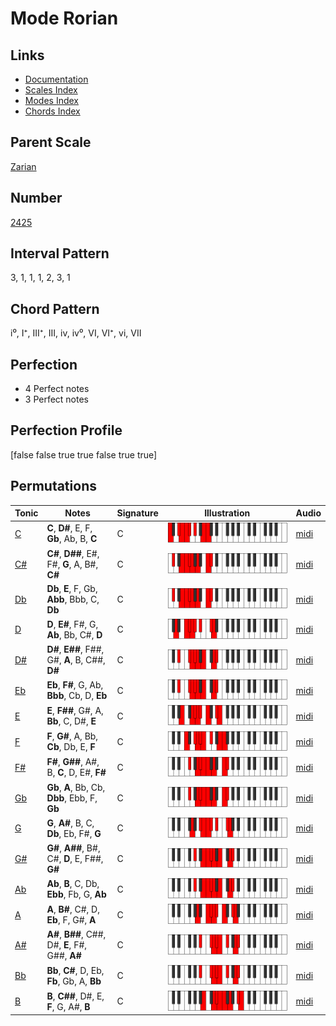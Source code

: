 # Mode Rorian

## Links

- [Documentation](index.md)
- [Scales Index](Scales.md)
- [Modes Index](Modes.md)
- [Chords Index](Chords.md)

## Parent Scale

[Zarian](ScaleZarian.md)

## Number

[2425](https://ianring.com/musictheory/scales/2425)

## Interval Pattern

3, 1, 1, 1, 2, 3, 1

## Chord Pattern

i⁰, I⁺, III⁺, III, iv, iv⁰, VI, VI⁺, vi, VII

## Perfection

- 4 Perfect notes
- 3 Perfect notes

## Perfection Profile

[false false true true false true true]

## Permutations

| Tonic | Notes | Signature | Illustration | Audio |
|-------|-------|-----------|--------------|-------|
| [C](ModeCNaturalRorian.md) | **C**, **D#**, E, F, **Gb**, Ab, B, **C** | C | ![CNaturalRorian](ModeCNaturalRorian.png) | [midi](https://github.com/edipermadi/music/blob/main/docs/ModeCNaturalRorian.mid?raw=true) |
| [C#](ModeCSharpRorian.md) | **C#**, **D##**, E#, F#, **G**, A, B#, **C#** | C | ![CSharpRorian](ModeCSharpRorian.png) | [midi](https://github.com/edipermadi/music/blob/main/docs/ModeCSharpRorian.mid?raw=true) |
| [Db](ModeDFlatRorian.md) | **Db**, **E**, F, Gb, **Abb**, Bbb, C, **Db** | C | ![DFlatRorian](ModeDFlatRorian.png) | [midi](https://github.com/edipermadi/music/blob/main/docs/ModeDFlatRorian.mid?raw=true) |
| [D](ModeDNaturalRorian.md) | **D**, **E#**, F#, G, **Ab**, Bb, C#, **D** | C | ![DNaturalRorian](ModeDNaturalRorian.png) | [midi](https://github.com/edipermadi/music/blob/main/docs/ModeDNaturalRorian.mid?raw=true) |
| [D#](ModeDSharpRorian.md) | **D#**, **E##**, F##, G#, **A**, B, C##, **D#** | C | ![DSharpRorian](ModeDSharpRorian.png) | [midi](https://github.com/edipermadi/music/blob/main/docs/ModeDSharpRorian.mid?raw=true) |
| [Eb](ModeEFlatRorian.md) | **Eb**, **F#**, G, Ab, **Bbb**, Cb, D, **Eb** | C | ![EFlatRorian](ModeEFlatRorian.png) | [midi](https://github.com/edipermadi/music/blob/main/docs/ModeEFlatRorian.mid?raw=true) |
| [E](ModeENaturalRorian.md) | **E**, **F##**, G#, A, **Bb**, C, D#, **E** | C | ![ENaturalRorian](ModeENaturalRorian.png) | [midi](https://github.com/edipermadi/music/blob/main/docs/ModeENaturalRorian.mid?raw=true) |
| [F](ModeFNaturalRorian.md) | **F**, **G#**, A, Bb, **Cb**, Db, E, **F** | C | ![FNaturalRorian](ModeFNaturalRorian.png) | [midi](https://github.com/edipermadi/music/blob/main/docs/ModeFNaturalRorian.mid?raw=true) |
| [F#](ModeFSharpRorian.md) | **F#**, **G##**, A#, B, **C**, D, E#, **F#** | C | ![FSharpRorian](ModeFSharpRorian.png) | [midi](https://github.com/edipermadi/music/blob/main/docs/ModeFSharpRorian.mid?raw=true) |
| [Gb](ModeGFlatRorian.md) | **Gb**, **A**, Bb, Cb, **Dbb**, Ebb, F, **Gb** | C | ![GFlatRorian](ModeGFlatRorian.png) | [midi](https://github.com/edipermadi/music/blob/main/docs/ModeGFlatRorian.mid?raw=true) |
| [G](ModeGNaturalRorian.md) | **G**, **A#**, B, C, **Db**, Eb, F#, **G** | C | ![GNaturalRorian](ModeGNaturalRorian.png) | [midi](https://github.com/edipermadi/music/blob/main/docs/ModeGNaturalRorian.mid?raw=true) |
| [G#](ModeGSharpRorian.md) | **G#**, **A##**, B#, C#, **D**, E, F##, **G#** | C | ![GSharpRorian](ModeGSharpRorian.png) | [midi](https://github.com/edipermadi/music/blob/main/docs/ModeGSharpRorian.mid?raw=true) |
| [Ab](ModeAFlatRorian.md) | **Ab**, **B**, C, Db, **Ebb**, Fb, G, **Ab** | C | ![AFlatRorian](ModeAFlatRorian.png) | [midi](https://github.com/edipermadi/music/blob/main/docs/ModeAFlatRorian.mid?raw=true) |
| [A](ModeANaturalRorian.md) | **A**, **B#**, C#, D, **Eb**, F, G#, **A** | C | ![ANaturalRorian](ModeANaturalRorian.png) | [midi](https://github.com/edipermadi/music/blob/main/docs/ModeANaturalRorian.mid?raw=true) |
| [A#](ModeASharpRorian.md) | **A#**, **B##**, C##, D#, **E**, F#, G##, **A#** | C | ![ASharpRorian](ModeASharpRorian.png) | [midi](https://github.com/edipermadi/music/blob/main/docs/ModeASharpRorian.mid?raw=true) |
| [Bb](ModeBFlatRorian.md) | **Bb**, **C#**, D, Eb, **Fb**, Gb, A, **Bb** | C | ![BFlatRorian](ModeBFlatRorian.png) | [midi](https://github.com/edipermadi/music/blob/main/docs/ModeBFlatRorian.mid?raw=true) |
| [B](ModeBNaturalRorian.md) | **B**, **C##**, D#, E, **F**, G, A#, **B** | C | ![BNaturalRorian](ModeBNaturalRorian.png) | [midi](https://github.com/edipermadi/music/blob/main/docs/ModeBNaturalRorian.mid?raw=true) |
